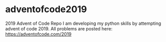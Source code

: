 # adventofcode2019
2019 Advent of Code Repo
I am developing my python skills by attempting advent of code 2019.
All problems are posted here: https://adventofcode.com/2019
